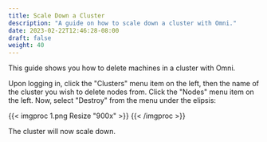 ```yaml
---
title: Scale Down a Cluster
description: "A guide on how to scale down a cluster with Omni."
date: 2023-02-22T12:46:28-08:00
draft: false
weight: 40
---
```


This guide shows you how to delete machines in a cluster with Omni.

Upon logging in, click the "Clusters" menu item on the left, then the name of the cluster you wish to delete nodes from.
Click the "Nodes" menu item on the left.
Now, select "Destroy" from the menu under the elipsis:

{{< imgproc 1.png Resize "900x" >}}
{{< /imgproc >}}

The cluster will now scale down.

